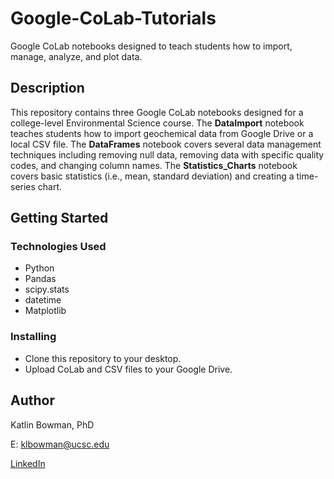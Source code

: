 # Google-CoLab-Tutorials

Google CoLab notebooks designed to teach students how to import, manage, analyze, and plot data. 

## Description

This repository contains three Google CoLab notebooks designed for a college-level Environmental Science course. The **DataImport** notebook teaches students how to import geochemical data from Google Drive or a local CSV file. The **DataFrames** notebook covers several data management techniques including removing null data, removing data with specific quality codes, and changing column names. The **Statistics_Charts** notebook covers basic statistics (i.e., mean, standard deviation) and creating a time-series chart. 

## Getting Started

### Technologies Used 

* Python
* Pandas
* scipy.stats
* datetime
* Matplotlib

### Installing

* Clone this repository to your desktop.
* Upload CoLab and CSV files to your Google Drive.

## Author

Katlin Bowman, PhD

E: klbowman@ucsc.edu

[LinkedIn](https://www.linkedin.com/in/katlin-bowman/)
